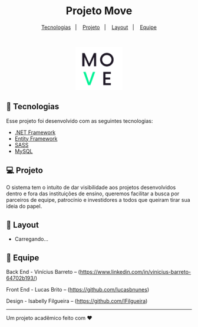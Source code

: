 <h1 align="center">Projeto Move</h1>

<p align="center">  
  <a href="#-tecnologias">Tecnologias</a>&nbsp;&nbsp;&nbsp;|&nbsp;&nbsp;&nbsp;
  <a href="#-projeto">Projeto</a>&nbsp;&nbsp;&nbsp;|&nbsp;&nbsp;&nbsp;
  <a href="#-layout">Layout</a>&nbsp;&nbsp;&nbsp;|&nbsp;&nbsp;&nbsp;
  <a href="#-Equipe">Equipe</a>
</p>

<br>

<p align="center">
  <img alt="Move" src="Sistema/Content/img/logo.svg" width="25%">
</p>

## 🚀 Tecnologias

Esse projeto foi desenvolvido com as seguintes tecnologias:

- [.NET Framework](https://dotnet.microsoft.com/apps/aspnet)
- [Entity Framework](https://docs.microsoft.com/pt-br/ef/)
- [SASS](https://sass-lang.com/)
- [MySQL](https://www.mysql.com/)


## 💻 Projeto

O sistema tem o intuito de dar visibilidade aos projetos desenvolvidos dentro e fora das instituições de ensino, queremos facilitar a busca por parceiros de equipe, 
patrocínio e investidores a todos que queiram tirar sua ideia do papel.

## 🔖 Layout

- Carregando...

## 🥇 Equipe

Back End - Vinícius Barreto –  (https://www.linkedin.com/in/vinicius-barreto-64702b193/)

Front End - Lucas Brito –  (https://github.com/lucasbnunes)

Design - Isabelly Filgueira –  (https://github.com/IFilgueira)

---

Um projeto acadêmico feito com ♥

